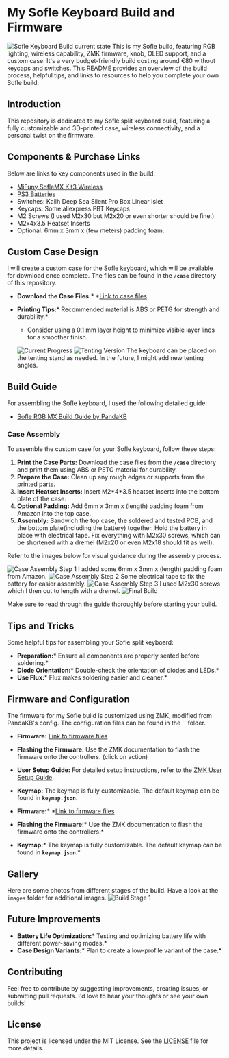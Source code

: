 # My Sofle Keyboard Build and Firmware

![Sofle Keyboard Build current state](images/B9202FB9-E369-471D-A4C4-41394B4F09AB.jpeg)
This is my Sofle build, featuring RGB lighting, wireless capability, ZMK firmware, knob, OLED support, and a custom case. It's a very budget-friendly build costing around €80 without keycaps and switches. This README provides an overview of the build process, helpful tips, and links to resources to help you complete your own Sofle build.

## Introduction

This repository is dedicated to my Sofle split keyboard build, featuring a fully customizable and 3D-printed case, wireless connectivity, and a personal twist on the firmware.

## Components & Purchase Links

Below are links to key components used in the build:

- [MiFuny SofleMX Kit3 Wireless](https://a.aliexpress.com/_EzIsfqt)
- [PS3 Batteries](https://amzn.eu/d/dv2OsZh)
- Switches: Kailh Deep Sea Silent Pro Box Linear Islet
- Keycaps: Some aliexpress PBT Keycaps
- M2 Screws (I used M2x30 but M2x20 or even shorter should be fine.)
- M2x4x3.5 Heatset Inserts
- Optional: 6mm x 3mm x (few meters) padding foam.

## Custom Case Design

I will create a custom case for the Sofle keyboard, which will be available for download once complete. The files can be found in the **`/case`** directory of this repository.

- **Download the Case Files:**\* \*[Link to case files](/case)
- **Printing Tips:**\* Recommended material is ABS or PETG for strength and durability.\*

  - Consider using a 0.1 mm layer height to minimize visible layer lines for a smoother finish.

  ![Current Progress](images/image_WIP_Case.png)
  ![Tenting Version](images/schematic_with_tenting.png)
  The keyboard can be placed on the tenting stand as needed. In the future, I might add new tenting angles.

## Build Guide

For assembling the Sofle keyboard, I used the following detailed guide:

- [Sofle RGB MX Build Guide by PandaKB](https://pandakb.com/build-guides/sofle-rgb-mx-build-guide/?spm=a2g0s.imconversation.0.0.f3a23e5fCfvQAx)

### Case Assembly

To assemble the custom case for your Sofle keyboard, follow these steps:

1. **Print the Case Parts:** Download the case files from the **`/case`** directory and print them using ABS or PETG material for durability.
2. **Prepare the Case:** Clean up any rough edges or supports from the printed parts.
3. **Insert Heatset Inserts:** Insert M2\*4\*3.5 heatset inserts into the bottom plate of the case.
4. **Optional Padding:** Add 6mm x 3mm x (length) padding foam from Amazon into the top case.
5. **Assembly:** Sandwich the top case, the soldered and tested PCB, and the bottom plate(including the battery) together. Hold the battery in place with electrical tape. Fix everything with M2x30 screws, which can be shortened with a dremel (M2x20 or even M2x18 should fit as well).

Refer to the images below for visual guidance during the assembly process.

![Case Assembly Step 1](images/build1.jpeg)
I added some 6mm x 3mm x (length) padding foam from Amazon.
![Case Assembly Step 2](images/build2.jpeg)
Some electrical tape to fix the battery for easier assembly.
![Case Assembly Step 3](images/build3.jpeg)
I used M2x30 screws which I then cut to length with a dremel.
![Final Build](images/buildF.jpeg)

Make sure to read through the guide thoroughly before starting your build.

## Tips and Tricks

Some helpful tips for assembling your Sofle split keyboard:

- **Preparation:**\* Ensure all components are properly seated before soldering.\*
- **Diode Orientation:**\* Double-check the orientation of diodes and LEDs.\*
- **Use Flux:**\* Flux makes soldering easier and cleaner.\*

## Firmware and Configuration

The firmware for my Sofle build is customized using ZMK, modified from PandaKB's config. The configuration files can be found in the \`\` folder.

- **Firmware:** [Link to firmware files](/firmware)

- **Flashing the Firmware:** Use the ZMK documentation to flash the firmware onto the controllers. (click on action)

- **User Setup Guide:** For detailed setup instructions, refer to the [ZMK User Setup Guide](https://zmk.dev/docs/user-setup).

- **Keymap:** The keymap is fully customizable. The default keymap can be found in **`keymap.json`**.

- **Firmware:**\* \*[Link to firmware files](/firmware)

- **Flashing the Firmware:**\* Use the ZMK documentation to flash the firmware onto the controllers.\*

- **Keymap:**\* The keymap is fully customizable. The default keymap can be found in **`keymap.json`**.\*

## Gallery

Here are some photos from different stages of the build. Have a look at the `images` folder for additional images.
![Build Stage 1](images/1D9D5923-53C0-4D88-AE8C-32B3E13EC2B7.jpeg)

## Future Improvements

- **Battery Life Optimization:**\* Testing and optimizing battery life with different power-saving modes.\*
- **Case Design Variants:**\* Plan to create a low-profile variant of the case.\*

## Contributing

Feel free to contribute by suggesting improvements, creating issues, or submitting pull requests. I'd love to hear your thoughts or see your own builds!

## License

This project is licensed under the MIT License. See the [LICENSE](LICENSE) file for more details.
